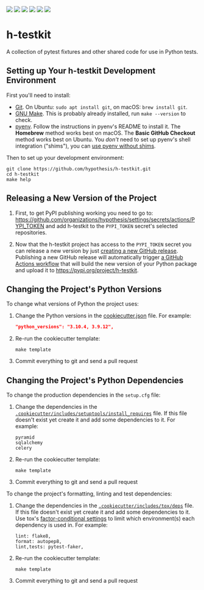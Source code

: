 <a href="https://github.com/hypothesis/h-testkit/actions/workflows/ci.yml?query=branch%3Amain"><img src="https://img.shields.io/github/actions/workflow/status/hypothesis/h-testkit/ci.yml?branch=main"></a>
<a href="https://pypi.org/project/h-testkit"><img src="https://img.shields.io/pypi/v/h-testkit"></a>
<a><img src="https://img.shields.io/badge/python-3.12 | 3.11 | 3.10 | 3.9-success"></a>
<a href="https://github.com/hypothesis/h-testkit/blob/main/LICENSE"><img src="https://img.shields.io/badge/license-BSD--2--Clause-success"></a>
<a href="https://github.com/hypothesis/cookiecutters/tree/main/pypackage"><img src="https://img.shields.io/badge/cookiecutter-pypackage-success"></a>
<a href="https://black.readthedocs.io/en/stable/"><img src="https://img.shields.io/badge/code%20style-black-000000"></a>

# h-testkit

A collection of pytest fixtures and other shared code for use in Python tests.

## Setting up Your h-testkit Development Environment

First you'll need to install:

* [Git](https://git-scm.com/).
  On Ubuntu: `sudo apt install git`, on macOS: `brew install git`.
* [GNU Make](https://www.gnu.org/software/make/).
  This is probably already installed, run `make --version` to check.
* [pyenv](https://github.com/pyenv/pyenv).
  Follow the instructions in pyenv's README to install it.
  The **Homebrew** method works best on macOS.
  The **Basic GitHub Checkout** method works best on Ubuntu.
  You _don't_ need to set up pyenv's shell integration ("shims"), you can
  [use pyenv without shims](https://github.com/pyenv/pyenv#using-pyenv-without-shims).

Then to set up your development environment:

```terminal
git clone https://github.com/hypothesis/h-testkit.git
cd h-testkit
make help
```

## Releasing a New Version of the Project

1. First, to get PyPI publishing working you need to go to:
   <https://github.com/organizations/hypothesis/settings/secrets/actions/PYPI_TOKEN>
   and add h-testkit to the `PYPI_TOKEN` secret's selected
   repositories.

2. Now that the h-testkit project has access to the `PYPI_TOKEN` secret
   you can release a new version by just [creating a new GitHub release](https://docs.github.com/en/repositories/releasing-projects-on-github/managing-releases-in-a-repository).
   Publishing a new GitHub release will automatically trigger
   [a GitHub Actions workflow](.github/workflows/pypi.yml)
   that will build the new version of your Python package and upload it to
   <https://pypi.org/project/h-testkit>.

## Changing the Project's Python Versions

To change what versions of Python the project uses:

1. Change the Python versions in the
   [cookiecutter.json](.cookiecutter/cookiecutter.json) file. For example:

   ```json
   "python_versions": "3.10.4, 3.9.12",
   ```

2. Re-run the cookiecutter template:

   ```terminal
   make template
   ```

3. Commit everything to git and send a pull request

## Changing the Project's Python Dependencies

To change the production dependencies in the `setup.cfg` file:

1. Change the dependencies in the [`.cookiecutter/includes/setuptools/install_requires`](.cookiecutter/includes/setuptools/install_requires) file.
   If this file doesn't exist yet create it and add some dependencies to it.
   For example:

   ```
   pyramid
   sqlalchemy
   celery
   ```

2. Re-run the cookiecutter template:

   ```terminal
   make template
   ```

3. Commit everything to git and send a pull request

To change the project's formatting, linting and test dependencies:

1. Change the dependencies in the [`.cookiecutter/includes/tox/deps`](.cookiecutter/includes/tox/deps) file.
   If this file doesn't exist yet create it and add some dependencies to it.
   Use tox's [factor-conditional settings](https://tox.wiki/en/latest/config.html#factors-and-factor-conditional-settings)
   to limit which environment(s) each dependency is used in.
   For example:

   ```
   lint: flake8,
   format: autopep8,
   lint,tests: pytest-faker,
   ```

2. Re-run the cookiecutter template:

   ```terminal
   make template
   ```

3. Commit everything to git and send a pull request
